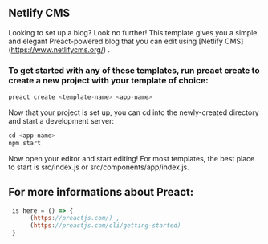## Netlify CMS
Looking to set up a blog? Look no further! This template gives you a simple and elegant Preact-powered blog that you can edit using [Netlify CMS] (https://www.netlifycms.org/) .

### To get started with any of these templates, run preact create to create a new project with your template of choice:
```javascript
preact create <template-name> <app-name>
```
Now that your project is set up, you can cd into the newly-created directory and start a development server:
```javascript
cd <app-name>
npm start
```
Now open your editor and start editing! For most templates, the best place to start is src/index.js or src/components/app/index.js.

## For more informations about Preact:
```javascript
 is here = () => {
      (https://preactjs.com/) , 
      (https://preactjs.com/cli/getting-started)
 }
 ```